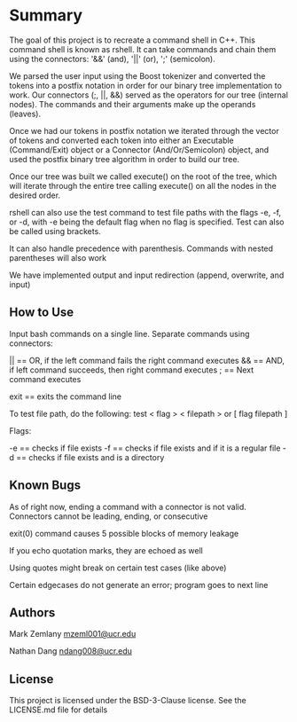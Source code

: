 # Summary

The goal of this project is to recreate a command shell in C++. This command shell is known as rshell. It can take commands and chain them using the connectors: '&&' (and), '||' (or), ';' (semicolon). 

We parsed the user input using the Boost tokenizer and converted the tokens into a postfix notation in order for our binary tree implementation to work. Our connectors (;, ||, &&) served as the operators for our tree (internal nodes). The commands and their arguments make up the operands (leaves).

Once we had our tokens in postfix notation we iterated through the vector of tokens and converted each token into either an Executable (Command/Exit) object or a Connector (And/Or/Semicolon) object, and used the postfix binary tree algorithm in order to build our tree.  

Once our tree was built we called execute() on the root of the tree, which will iterate through the entire tree calling execute() on all the nodes in the desired order.  

rshell can also use the test command to test file paths with the flags -e, -f, or -d, with -e being the default flag when no flag is specified.  Test can also be called using brackets.   

It can also handle precedence with parenthesis. Commands with nested parentheses will also work

We have implemented output and input redirection (append, overwrite, and input)


## How to Use

Input bash commands on a single line. Separate commands using connectors:

|| == OR, if the left command fails the right command executes
&& == AND, if left command succeeds, then right command executes
; == Next command executes

exit == exits the command line

To test file path, do the following:
test < flag > < filepath > or [ flag filepath ] 

Flags:

-e == checks if file exists
-f == checks if file exists and if it is a regular file
-d == checks if file exists and is a directory

## Known Bugs

As of right now, ending a command with a connector is not valid. Connectors cannot be leading, ending, or consecutive

exit(0) command causes 5 possible blocks of memory leakage

If you echo quotation marks, they are echoed as well

Using quotes might break on certain test cases (like above)

Certain edgecases do not generate an error; program goes to next line


## Authors

Mark Zemlany
mzeml001@ucr.edu

Nathan Dang
ndang008@ucr.edu

## License

This project is licensed under the BSD-3-Clause license. See the LICENSE.md file for details


